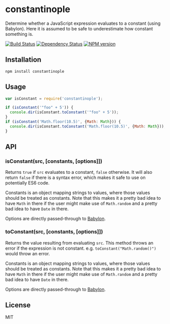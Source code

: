 # constantinople

Determine whether a JavaScript expression evaluates to a constant (using Babylon). Here it is assumed to be safe to underestimate how constant something is.

[![Build Status](https://img.shields.io/travis/pugjs/constantinople/master.svg)](https://travis-ci.org/pugjs/constantinople)
[![Dependency Status](https://img.shields.io/david/pugjs/constantinople.svg)](https://david-dm.org/pugjs/constantinople)
[![NPM version](https://img.shields.io/npm/v/constantinople.svg)](https://www.npmjs.org/package/constantinople)

## Installation

    npm install constantinople

## Usage

```js
var isConstant = require('constantinople');

if (isConstant('"foo" + 5')) {
  console.dir(isConstant.toConstant('"foo" + 5'));
}
if (isConstant('Math.floor(10.5)', {Math: Math})) {
  console.dir(isConstant.toConstant('Math.floor(10.5)', {Math: Math}));
}
```

## API

### isConstant(src, [constants, [options]])

Returns `true` if `src` evaluates to a constant, `false` otherwise. It will also return `false` if there is a syntax error, which makes it safe to use on potentially ES6 code.

Constants is an object mapping strings to values, where those values should be treated as constants. Note that this makes it a pretty bad idea to have `Math` in there if the user might make use of `Math.random` and a pretty bad idea to have `Date` in there.

Options are directly passed-through to [Babylon](https://github.com/babel/babylon#options).

### toConstant(src, [constants, [options]])

Returns the value resulting from evaluating `src`. This method throws an error if the expression is not constant. e.g. `toConstant("Math.random()")` would throw an error.

Constants is an object mapping strings to values, where those values should be treated as constants. Note that this makes it a pretty bad idea to have `Math` in there if the user might make use of `Math.random` and a pretty bad idea to have `Date` in there.

Options are directly passed-through to [Babylon](https://github.com/babel/babylon#options).

## License

MIT
